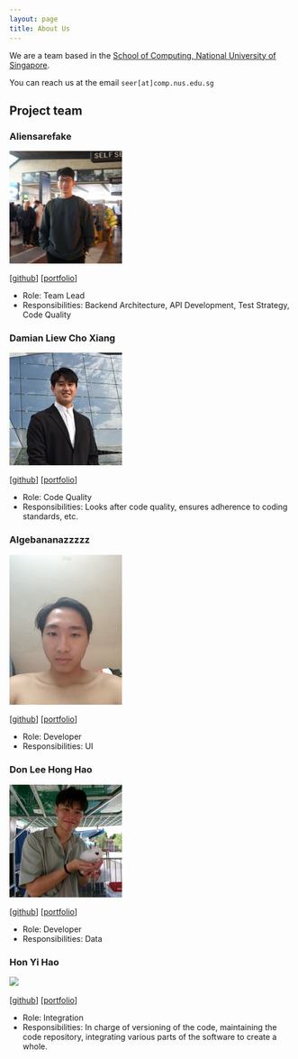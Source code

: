 ```yaml
---
layout: page
title: About Us
---
```


We are a team based in the [School of Computing, National University of Singapore](https://www.comp.nus.edu.sg).

You can reach us at the email `seer[at]comp.nus.edu.sg`

## Project team

### Aliensarefake

<img src="images/aliensarefake.png" width="200px">

[[github](https://github.com/aliensarefake)]
[[portfolio](team/aliensarefake.md)]

* Role: Team Lead
* Responsibilities: Backend Architecture, API Development, Test Strategy, Code Quality

### Damian Liew Cho Xiang

<img src="images/damiancxliew.png" width="200px">

[[github](http://github.com/damiancxliew)]
[[portfolio](team/damiancxliew.md)]

* Role: Code Quality
* Responsibilities: Looks after code quality, ensures adherence to coding standards, etc.

### Algebananazzzzz

<img src="images/algebananazzzzz.png" width="200px">

[[github](http://github.com/algebananazzzzz)]
[[portfolio](team/algebananazzzzz.md)]

* Role: Developer
* Responsibilities: UI

### Don Lee Hong Hao

<img src="images/donleehh.png" width="200px">

[[github](http://github.com/DonLeeHH)] [[portfolio](team/donleehh.md)]

- Role: Developer
- Responsibilities: Data

### Hon Yi Hao

<img src="images/yihao03.png" width="200px">

[[github](http://github.com/yihao03)]
[[portfolio](team/yihao.md)]

* Role: Integration
* Responsibilities: In charge of versioning of the code, maintaining the code repository, integrating various parts of the software to create a whole.
